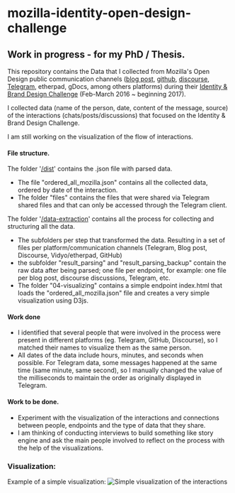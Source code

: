 # mozilla-identity-open-design-challenge

## Work in progress - for my PhD / Thesis.

This repository contains the Data that I collected from Mozilla's Open Design public communication channels ([blog post](https://blog.mozilla.org/opendesign/), [github](https://github.com/mozilla/OpenDesign), [discourse](https://discourse.mozilla.org/), [Telegram](https://t.me/opendesign), etherpad, gDocs, among others platforms) during their [Identity & Brand Design Challenge](https://github.com/mozilla/OpenDesign/issues/39) (Feb-March 2016 ~ beginning 2017).

I collected data (name of the person, date, content of the message, source) of the interactions (chats/posts/discussions) that focused on the Identity & Brand Design Challenge.

I am still working on the visualization of the flow of interactions.

#### File structure.

The folder '[/dist](https://github.com/jmunox/mozilla-identity-open-design-challenge/tree/master/dist)' contains the .json file with parsed data.
- The file "ordered_all_mozilla.json" contains all the collected data, ordered by date of the interaction.
- The folder "files" contains the files that were shared via Telegram shared files and that can only be accessed through the Telegram client.

The folder '[/data-extraction](https://github.com/jmunox/mozilla-identity-open-design-challenge/tree/master/data-extraction)' contains all the process for collecting and structuring all the data.
- The subfolders per step that transformed the data. Resulting in a set of files per platform/communication channels (Telegram, Blog post, Discourse, Vidyo/etherpad, GitHub)
- the subfolder "result_parsing" and "result_parsing_backup" contain the raw data after being parsed; one file per endpoint, for example:  one file per blog post, discourse discussions, Telegram, etc.
- The folder "04-visualizing" contains a simple endpoint index.html that loads the "ordered_all_mozilla.json" file and creates a very simple visualization using D3js.

#### Work done

- I identified that several people that were involved in the process were present in different platforms (eg. Telegram, GitHub, Discourse), so I matched their names to visualize them as the same person.
- All dates of the data include hours, minutes, and seconds when possible. For Telegram data, some messages happened at the same time (same minute, same second), so I manually changed the value of the milliseconds to maintain the order as originally displayed in Telegram.


#### Work to be done.

- Experiment with the visualization of the interactions and connections between people, endpoints and the type of data that they share.
- I am thinking of conducting interviews to build something like story engine and ask the main people involved to reflect on the process with the help of the visualizations.

### Visualization:

Example of a simple visualization: ![Simple visualization of the interactions](https://github.com/jmunox/mozilla-identity-open-design-challenge/tree/master/data-extraction/04-visualizing/visualization_interactions_mozilla_design_process.png)
